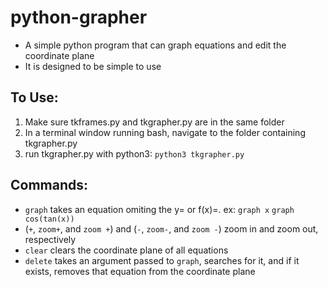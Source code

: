 # python-grapher
* A simple python program that can graph equations and edit the coordinate plane
* It is designed to be simple to use

## To Use:
1. Make sure tkframes.py and tkgrapher.py are in the same folder
2. In a terminal window running bash, navigate to the folder containing tkgrapher.py
3. run tkgrapher.py with python3: `python3 tkgrapher.py`

## Commands:

* `graph` takes an equation omiting the y= or f(x)=. ex: `graph x` `graph cos(tan(x))`
* (`+`, `zoom+`, and `zoom +`) and (`-`, `zoom-`, and `zoom -`) zoom in and zoom out, respectively
* `clear` clears the coordinate plane of all equations
* `delete` takes an argument passed to `graph`, searches for it, and if it exists, removes that equation from the coordinate plane
